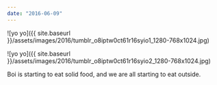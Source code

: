 ```yaml
---
date: "2016-06-09"
---
```


![yo yo]({{ site.baseurl }}/assets/images/2016/tumblr_o8iptw0ct61r16syio1_1280-768x1024.jpg)

![yo yo]({{ site.baseurl }}/assets/images/2016/tumblr_o8iptw0ct61r16syio2_1280-768x1024.jpg)

Boi is starting to eat solid food, and we are all starting to eat outside.
